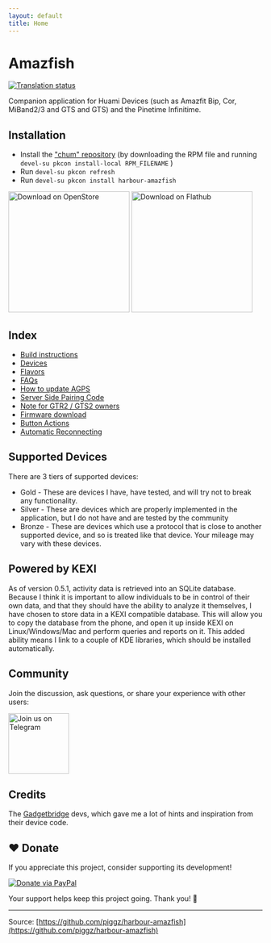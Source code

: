 ```yaml
---
layout: default
title: Home
---
```


# Amazfish

[![Translation status](https://hosted.weblate.org/widget/harbour-amazfish/svg-badge.svg)](https://hosted.weblate.org/engage/harbour-amazfish/)

Companion application for Huami Devices (such as Amazfit Bip, Cor, MiBand2/3 and GTS and GTS) and the Pinetime Infinitime.

## Installation
* Install the ["chum" repository](https://chumrpm.netlify.app/) (by downloading the RPM file and running `devel-su pkcon install-local RPM_FILENAME` )
* Run `devel-su pkcon refresh`
* Run `devel-su pkcon install harbour-amazfish`

<a href='https://open-store.io/app/uk.co.piggz.amazfish'><img width='240' alt='Download on OpenStore' src='https://open-store.io/badges/en_US.svg'/></a>
<a href='https://flathub.org/apps/details/uk.co.piggz.amazfish'><img width='240' alt='Download on Flathub' src='https://flathub.org/assets/badges/flathub-badge-en.png'/></a>

## Index

* [Build instructions](build-instructions)
* [Devices](/devices)
* [Flavors](Flavors)
* [FAQs](FAQs)
* [How to update AGPS](How-To-update-AGPS)
* [Server Side Pairing Code](Server-Side-Pairing)
* [Note for GTR2 / GTS2 owners](Appearance)
* [Firmware download](firmware-download)
* [Button Actions](button-actions) 
* [Automatic Reconnecting](automatic-reconnecting)

## Supported Devices

There are 3 tiers of supported devices:
* Gold - These are devices I have, have tested, and will try not to break any functionality.
* Silver - These are devices which are properly implemented in the application, but I do not have and are tested by the community
* Bronze - These are devices which use a protocol that is close to another supported device, and so is treated like that device.  Your mileage may vary with these devices.
 
## Powered by KEXI

As of version 0.5.1, activity data is retrieved into an SQLite database.  Because I think it is important to allow individuals to be in control of their own data, and that
they should have the ability to analyze it themselves, I have chosen to store data in a KEXI compatible database.  This will allow you to copy the database from the phone,
and open it up inside KEXI on Linux/Windows/Mac and perform queries and reports on it.  This added ability means I link to a couple of KDE libraries, which should be
installed automatically.

## Community

Join the discussion, ask questions, or share your experience with other users:

<a href='https://t.me/amazfish'><img width='120' alt='Join us on Telegram' src='https://telegram.org/img/t_logo.svg'/></a>

## Credits

The [Gadgetbridge](https://codeberg.org/Freeyourgadget/Gadgetbridge) devs, which gave me a lot of hints and inspiration
from their device code.


## ❤️ Donate

If you appreciate this project, consider supporting its development!  

[![Donate via PayPal](https://img.shields.io/badge/Donate-PayPal-blue.svg)](https://paypal.me/piggz)  

Your support helps keep this project going. Thank you! 🙌

---

Source: [https://github.com/piggz/harbour-amazfish](https://github.com/piggz/harbour-amazfish)
